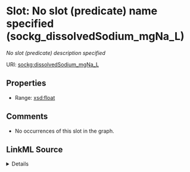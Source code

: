 

# Slot: No slot (predicate) name specified (sockg_dissolvedSodium_mgNa_L)


_No slot (predicate) description specified_







URI: [sockg:dissolvedSodium_mgNa_L](https://idir.uta.edu/sockg-ontology/docs/dissolvedSodium_mgNa_L)



<!-- no inheritance hierarchy -->








## Properties

* Range: [xsd:float](http://www.w3.org/2001/XMLSchema#float)





## Comments

* No occurrences of this slot in the graph.



## LinkML Source

<details>

```yaml
name: sockg_dissolvedSodium_mgNa_L
description: No slot (predicate) description specified
title: No slot (predicate) name specified
comments:
- No occurrences of this slot in the graph.
from_schema: soc-kg
rank: 1000
domain: sockg_WaterQualityConc
slot_uri: sockg:dissolvedSodium_mgNa_L
alias: sockg_dissolvedSodium_mgNa_L
range: float

```
</details>